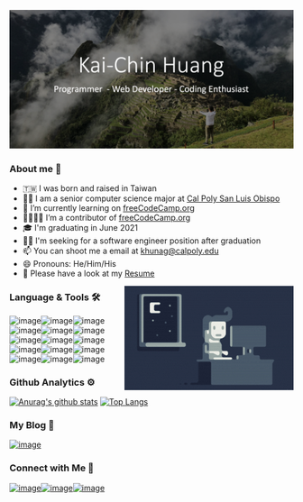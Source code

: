 ![alt text](https://github.com/qaz6209031/qaz6209031/blob/main/img/Kai.png)

### About me 👋
- 🇹🇼 I was born and raised in Taiwan 
- 👨‍💻 I am a senior computer science major at [Cal Poly San Luis Obispo](https://www.calpoly.edu/)
- 🌱 I’m currently learning on [freeCodeCamp.org](https://www.freecodecamp.org/)
- 👨‍👩‍👦‍👦	 I’m a contributor of [freeCodeCamp.org](https://www.freecodecamp.org/)
- 🎓 I'm graduating in June 2021
- 👨‍💻 I'm seeking for a software engineer position after graduation
- 📫 You can shoot me a email at khunag@calpoly.edu
- 😄 Pronouns: He/Him/His
- 📄 Please have a look at my [Resume](https://drive.google.com/file/d/14ockZZwnl8ROezc9JiDle56SxOvG_piR/view?usp=sharing)

<img alt="Night Coding" src="https://raw.githubusercontent.com/AVS1508/AVS1508/master/assets/Night-Coding.gif" align="right"/>

### Language & Tools :hammer_and_wrench:
![image](https://img.shields.io/badge/JavaScript-F7DF1E?style=for-the-badge&logo=javascript&logoColor=black)![image](https://img.shields.io/badge/Java-ED8B00?style=for-the-badge&logo=java&logoColor=white)![image](https://img.shields.io/badge/Python-3776AB?style=for-the-badge&logo=python&logoColor=white)![image](https://img.shields.io/badge/C%2B%2B-00599C?style=for-the-badge&logo=c%2B%2B&logoColor=white)![image](https://img.shields.io/badge/C-00599C?style=for-the-badge&logo=c&logoColor=white)![image](https://img.shields.io/badge/Swift-FA7343?style=for-the-badge&logo=swift&logoColor=white)![image](https://img.shields.io/badge/HTML-239120?style=for-the-badge&logo=html5&logoColor=white)![image](https://img.shields.io/badge/CSS-239120?&style=for-the-badge&logo=css3&logoColor=white)![image](https://img.shields.io/badge/Markdown-000000?style=for-the-badge&logo=markdown&logoColor=white)![image](https://img.shields.io/badge/Shell_Script-121011?style=for-the-badge&logo=gnu-bash&logoColor=white)![image](https://img.shields.io/badge/Express.js-404D59?style=for-the-badge)![image](https://img.shields.io/badge/Bootstrap-563D7C?style=for-the-badge&logo=bootstrap&logoColor=white)![image](https://img.shields.io/badge/jQuery-0769AD?style=for-the-badge&logo=jquery&logoColor=white)![image](https://img.shields.io/badge/MongoDB-4EA94B?style=for-the-badge&logo=mongodb&logoColor=white)![image](https://img.shields.io/badge/Ubuntu-E95420?style=for-the-badge&logo=ubuntu&logoColor=white)



### Github Analytics ⚙️

[![Anurag's github stats](https://github-readme-stats.vercel.app/api?username=qaz6209031&count_private=true&show_icons=true&theme=vue-dark)](https://github.com/anuraghazra/github-readme-stats)
[![Top Langs](https://github-readme-stats.vercel.app/api/top-langs/?username=qaz6209031&layout=compact&theme=vue-dark&langs_count=8)](https://github.com/anuraghazra/github-readme-stats)

### My Blog :open_book:
[![image](https://img.shields.io/badge/Medium-12100E?style=for-the-badge&logo=medium&logoColor=white)](https://kai-chin.medium.com/)

### Connect with Me :handshake:

[![image](https://img.shields.io/badge/LinkedIn-0077B5?style=for-the-badge&logo=linkedin&logoColor=white)](https://www.linkedin.com/in/kai-chin-huang-6938b2170/)[![image](https://img.shields.io/badge/@perry____Huang-E4405F?style=for-the-badge&logo=instagram&logoColor=white)](https://www.instagram.com/perry____huang/)[![image](https://img.shields.io/badge/Facebook-1877F2?style=for-the-badge&logo=facebook&logoColor=white)](https://www.facebook.com/profile.php?id=100001374891989)
